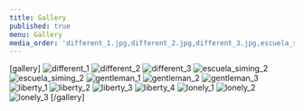 ```yaml
---
title: Gallery
published: true
menu: Gallery
media_order: 'different_1.jpg,different_2.jpg,different_3.jpg,escuela_siming_1.jpg,escuela_siming_2.jpg,gentleman_1.jpg,gentleman_2.jpg,gentleman_3.jpg,liberty_1.jpg,liberty_2.jpg,liberty_3.jpg,liberty_4.jpg,lonely_1.jpg,lonely_2.jpg,lonely_3.jpg'
---
```


[gallery]
![different_1](different_1.jpg "different 1")
![different_2](different_2.jpg "different 2")
![different_3](different_3.jpg "different 3")
![escuela_siming_2](escuela_siming_1.jpg "escuela siming 1")
![escuela_siming_2](escuela_siming_2.jpg "escuela siming 2")
![gentleman_1](gentleman_1.jpg "gentleman 1")
![gentleman_2](gentleman_2.jpg "gentleman 2")
![gentleman_3](gentleman_3.jpg "gentleman 3")
![liberty_1](liberty_1.jpg "liberty 1")
![liberty_2](liberty_2.jpg "liberty 2")
![liberty_3](liberty_3.jpg "liberty 3")
![liberty_4](liberty_4.jpg "liberty 4")
![lonely_1](lonely_1.jpg "lonely 1")
![lonely_2](lonely_2.jpg "lonely 2")
![lonely_3](lonely_3.jpg "lonely 3")
[/gallery]